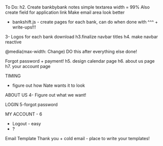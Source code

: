 To Do:
h2. Create bankbybank notes
    simple textarea width = 99%
Also create field for application link
Make email area look better

- bankshift.js - create pages for each bank, can do when done with ^^^ + write-ups!!!

3- Logos for each bank download
h3.finalize navbar titles
h4. make navbar reactive

@media(max-width: Change)
DO this after everything else done!

Forgot password + payment!
h5. design calendar page
h6. about us page
h7. your account page







TIMING
- figure out how Nate wants it to look

ABOUT US
4- Figure out what we want!

LOGIN
5-forgot password




MY ACCOUNT - 6
- Logout - easy
- ?



Email Template
Thank you + cold email - place to write your templates!

